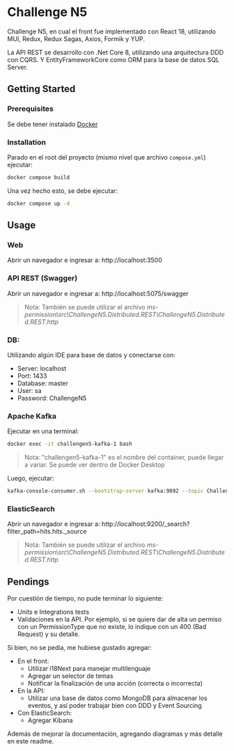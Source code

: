 # Challenge N5

Challenge N5, en cual el front fue implementado con React 18, utilizando MUI, Redux, Redux Sagas, Axios, Formik y YUP.

La API REST se desarrollo con .Net Core 8, utilizando una arquitectura DDD con CQRS. Y EntityFrameworkCore como ORM para la base de datos SQL Server.

## Getting Started

### Prerequisites

Se debe tener instalado [Docker](https://docs.docker.com/get-docker/)

### Installation

Parado en el root del proyecto (mismo nivel que archivo `compose.yml`) ejecutar:

```sh
docker compose build
```

Una vez hecho esto, se debe ejecutar:

```sh
docker compose up -d
```

## Usage

### Web

Abrir un navegador e ingresar a: http://localhost:3500

### API REST (Swagger)

Abrir un navegador e ingresar a: http://localhost:5075/swagger

> Nota: También se puede utilizar el archivo _ms-permission\src\ChallengeN5.Distributed.REST\ChallengeN5.Distributed.REST.http_

### DB:

Utilizando algún IDE para base de datos y conectarse con:

- Server: localhost
- Port: 1433
- Database: master
- User: sa
- Password: ChallengeN5

### Apache Kafka

Ejecutar en una terminal:

```sh
docker exec -it challengen5-kafka-1 bash
```

> Nota: "challengen5-kafka-1" es el nombre del container, puede llegar a variar. Se puede ver dentro de Docker Desktop

Luego, ejecutar:

```sh
kafka-console-consumer.sh --bootstrap-server kafka:9092 --topic ChallengeN5 --from-beginning
```

### ElasticSearch

Abrir un navegador e ingresar a: http://localhost:9200/\_search?filter_path=hits.hits.\_source

> Nota: También se puede utilizar el archivo _ms-permission\src\ChallengeN5.Distributed.REST\ChallengeN5.Distributed.REST.http_

## Pendings

Por cuestión de tiempo, no pude terminar lo siguiente:

- Units e Integrations tests
- Validaciones en la API. Por ejemplo, si se quiere dar de alta un permiso con un PermissionType que no existe, lo indique con un 400 (Bad Request) y su detalle.

Si bien, no se pedia, me hubiese gustado agregar:

- En el front:
  - Utilizar i18Next para manejar multilenguaje
  - Agregar un selector de temas
  - Notificar la finalización de una acción (correcta o incorrecta)
- En la API:
  - Utilizar una base de datos como MongoDB para almacenar los eventos, y así poder trabajar bien con DDD y Event Sourcing
- Con ElasticSearch:
  - Agregar Kibana

Además de mejorar la documentación, agregando diagramas y más detalle en este readme.
